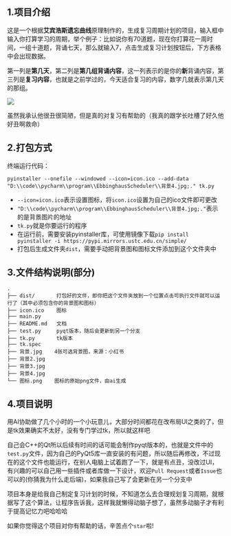 ## 1.项目介绍
这是一个根据**艾宾浩斯遗忘曲线**原理制作的，生成复习周期计划的项目，输入框中输入你打算学习的周期，举个例子：比如说你有70道题，现在你打算花一周时间，一组十道题，背诵七天，那么就输入7，点击生成复习计划按钮后，下方表格中会出现数据。

第一列是**第几天**，第二列是**第几组背诵内容**，这一列表示的是你的**新**背诵内容，第三列是**复习内容**，也就是之前学过的，今天适合复习的内容，数字几就表示第几天的那组。

![](https://gitee.com/outlier9/picturebed/raw/master/1731344644201-2024-11-1201:04:05.png)

虽然我承认他很丑很简陋，但是真的对复习有帮助的（我真的跟学长吐槽了好久他好丑啊救命）

## 2.打包方式
终端运行代码：
```
pyinstaller --onefile --windowed --icon=icon.ico --add-data "D:\\code\\pycharm\\program\\EbbinghausScheduler\\背景4.jpg;." tk.py
```
- `--icon=icon.ico`表示设置图标，将`icon.ico`设置为自己的ico文件即可更改
- `"D:\\code\\pycharm\\program\\EbbinghausScheduler\\背景4.jpg;."`表示的是背景图片的地址
- `tk.py`就是你要运行的程序
- 在运行前，需要安装pyinstaller库，可使用镜像下载`pip install pyinstaller -i https://pypi.mirrors.ustc.edu.cn/simple/`
- 打包后生成文件夹`dist`，需要手动把背景图和图标文件添加到这个文件夹中


## 3.文件结构说明(部分)
```
.
├── dist/       打包好的文件，即你把这个文件夹放到一个位置点击可执行文件就可以运行了（其中必须包含你的背景图和图标）
├── icon.ico    图标
├── main.py
├── README.md   文档
├── test.py     pyqt版本，随后会更新到另一个分支
├── tk.py       tk版本
├── tk.spec
├── 背景.jpg    4张可选背景图，来源：小红书
├── 背景2.jpg
├── 背景3.jpg
├── 背景4.jpg
└── 图标.png    图标的原始png文件，由ai生成
```

## 4.项目说明
用AI协助做了几个小时的一个小玩意儿，大部分时间都花在改布局UI之类的了，但是tk效果确实不太好，没有专门学过tk，所以就这样吧

自己会C++的Qt所以后续有时间的话可能会制作pyqt版本的，也就是文件中的`test.py`文件，因为自己的PyQt5库一直安装的有问题，所以随后再修改，不过现在的这个文件也能运行，在别人电脑上试着跑了一下，就是有点丑，没改过UI，有兴趣的可以自己用一些插件或者库做一下设计，欢迎`Pull Request`或者`Issue`也可以的(你猜我为什么走后端)，如果我自己写了会更新在另一个分支中

项目本身是给我自己制定复习计划的时候，不知道怎么去合理规划复习周期，就根据写了这个算法，让程序告诉我，这样我就懒得动脑子想了，虽然多动脑子才有利于提高记忆力吧哈哈哈

如果你觉得这个项目对你有帮助的话，辛苦点个`star`啦!